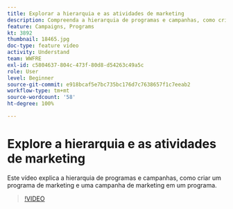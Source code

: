 ```yaml
---
title: Explorar a hierarquia e as atividades de marketing
description: Compreenda a hierarquia de programas e campanhas, como criar um programa de marketing e uma campanha de marketing em um programa.
feature: Campaigns, Programs
kt: 3892
thumbnail: 18465.jpg
doc-type: feature video
activity: Understand
team: WWFRE
exl-id: c5804637-804c-473f-80d8-d54263c49a5c
role: User
level: Beginner
source-git-commit: e918bcaf5e7bc735bc176d7c7638657f1c7eeab2
workflow-type: tm+mt
source-wordcount: '58'
ht-degree: 100%

---
```


# Explore a hierarquia e as atividades de marketing

Este vídeo explica a hierarquia de programas e campanhas, como criar um programa de marketing e uma campanha de marketing em um programa.

>[!VIDEO](https://video.tv.adobe.com/v/18465?quality=12)

